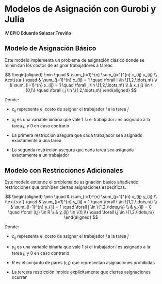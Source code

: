 # Modelos de Asignación con Gurobi y Julia
#### IV EPIO Eduardo Salazar Treviño

## Modelo de Asignación Básico

Este modelo implementa un problema de asignación clásico donde se minimizan los costos de asignar trabajadores a tareas.

$$
\begin{aligned}
\min \quad & \sum_{i=1}^{n} \sum_{j=1}^{n} c_{ij} x_{ij} \\
\text{s.a.} \quad & \sum_{j=1}^{n} x_{ij} = 1 \quad \forall i \in \{1,2,\ldots,n\} \\
& \sum_{i=1}^{n} x_{ij} = 1 \quad \forall j \in \{1,2,\ldots,n\} \\
& x_{ij} \in \{0,1\} \quad \forall i,j \in \{1,2,\ldots,n\}
\end{aligned}
$$

Donde:

- $c_{ij}$ representa el costo de asignar el trabajador $i$ a la tarea $j$

- $x_{ij}$ es una variable binaria que vale 1 si el trabajador $i$ es asignado a la tarea $j$, y 0 en caso contrario

- La primera restricción asegura que cada trabajador sea asignado exactamente a una tarea

- La segunda restricción asegura que cada tarea sea asignada exactamente a un trabajador

## Modelo con Restricciones Adicionales

Este modelo extiende el problema de asignación básico añadiendo restricciones que prohíben ciertas asignaciones específicas.

$$
\begin{aligned}
\min \quad & \sum_{i=1}^{n} \sum_{j=1}^{n} c_{ij} y_{ij} \\
\text{s.a.} \quad & \sum_{j=1}^{n} y_{ij} = 1 \quad \forall i \in \{1,2,\ldots,n\} \\
& \sum_{i=1}^{n} y_{ij} = 1 \quad \forall j \in \{1,2,\ldots,n\} \\
& y_{ij} = 0 \quad \forall (i,j) \in R \\
& y_{ij} \in \{0,1\} \quad \forall i,j \in \{1,2,\ldots,n\}
\end{aligned}
$$

Donde:

- $c_{ij}$ representa el costo de asignar el trabajador $i$ a la tarea $j$

- $y_{ij}$ es una variable binaria que vale 1 si el trabajador $i$ es asignado a la tarea $j$, y 0 en caso contrario

- $R$ es el conjunto de pares $(i,j)$ que representan asignaciones prohibidas

- La tercera restricción impide explícitamente que ciertas asignaciones ocurran